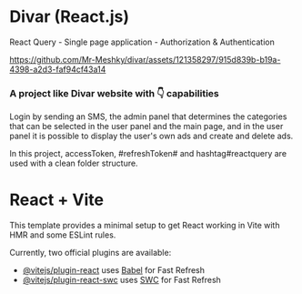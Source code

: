 # Divar (React.js)

React Query - Single page application - Authorization & Authentication

https://github.com/Mr-Meshky/divar/assets/121358297/915d839b-b19a-4398-a2d3-faf94cf43a14

### A project like Divar website with 👇 capabilities
Login by sending an SMS, the admin panel that determines the categories that can be selected in the user panel and the main page, and in the user panel it is possible to display the user's own ads and create and delete ads.

In this project, accessToken, #refreshToken# and hashtag#reactquery are used with a clean folder structure.

# React + Vite

This template provides a minimal setup to get React working in Vite with HMR and some ESLint rules.

Currently, two official plugins are available:

- [@vitejs/plugin-react](https://github.com/vitejs/vite-plugin-react/blob/main/packages/plugin-react/README.md) uses [Babel](https://babeljs.io/) for Fast Refresh
- [@vitejs/plugin-react-swc](https://github.com/vitejs/vite-plugin-react-swc) uses [SWC](https://swc.rs/) for Fast Refresh
